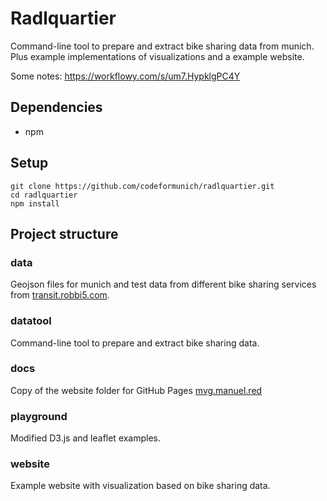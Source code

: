 # Radlquartier

Command-line tool to prepare and extract bike sharing data from munich. Plus example implementations of visualizations and a example website.

Some notes: https://workflowy.com/s/um7.HypklgPC4Y

## Dependencies
- npm

## Setup
```
git clone https://github.com/codeformunich/radlquartier.git
cd radlquartier
npm install
```

## Project structure

### data
Geojson files for munich and test data from different bike sharing services from [transit.robbi5.com](https://transit.robbi5.com/).

### datatool
Command-line tool to prepare and extract bike sharing data.

### docs
Copy of the website folder for GitHub Pages [mvg.manuel.red](http://mvg.manuel.red)

### playground
Modified D3.js and leaflet examples.

### website
Example website with visualization based on bike sharing data.
